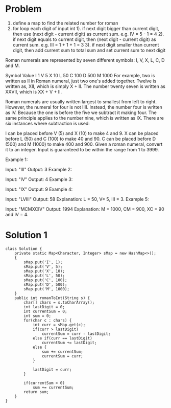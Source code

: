 # Problem
1. define a map to find the related number for roman
2. for loop each digit of input int
    1). if next digit bigger than current digit, then use (next digit - current digit) as current sum. e.g. IV = 5 - 1 = 4
    2). if next digit equals to current digit, then (next digit - current digit) as current sum. e.g. III = 1 + 1 + 1 = 3
    3). if next digit smaller than current digit, then add current sum to total sum and set current sum to next digit

Roman numerals are represented by seven different symbols: I, V, X, L, C, D and M.

Symbol       Value
I             1
V             5
X             10
L             50
C             100
D             500
M             1000
For example, two is written as II in Roman numeral, just two one's added together. Twelve is written as, XII, which is simply X + II. The number twenty seven is written as XXVII, which is XX + V + II.

Roman numerals are usually written largest to smallest from left to right. However, the numeral for four is not IIII. Instead, the number four is written as IV. Because the one is before the five we subtract it making four. The same principle applies to the number nine, which is written as IX. There are six instances where subtraction is used:

I can be placed before V (5) and X (10) to make 4 and 9. 
X can be placed before L (50) and C (100) to make 40 and 90. 
C can be placed before D (500) and M (1000) to make 400 and 900.
Given a roman numeral, convert it to an integer. Input is guaranteed to be within the range from 1 to 3999.

Example 1:

Input: "III"
Output: 3
Example 2:

Input: "IV"
Output: 4
Example 3:

Input: "IX"
Output: 9
Example 4:

Input: "LVIII"
Output: 58
Explanation: L = 50, V= 5, III = 3.
Example 5:

Input: "MCMXCIV"
Output: 1994
Explanation: M = 1000, CM = 900, XC = 90 and IV = 4.


# Solution 1

```
class Solution {
    private static Map<Character, Integer> sMap = new HashMap<>();
    {
        sMap.put('I', 1);
        sMap.put('V', 5);
        sMap.put('X', 10);
        sMap.put('L', 50);
        sMap.put('C', 100);
        sMap.put('D', 500);
        sMap.put('M', 1000);
    }
    public int romanToInt(String s) {
        char[] chars = s.toCharArray();
        int lastDigit = 0;
        int currentSum = 0;
        int sum = 0;
        for(char c : chars) {
            int curr = sMap.get(c);
            if(curr > lastDigit)
                currentSum = curr - lastDigit;
            else if(curr == lastDigit) 
                currentSum += lastDigit;
            else {
                sum += currentSum;
                currentSum = curr;
            }
            
            lastDigit = curr;
        }
        
        if(currentSum > 0)
            sum += currentSum;
        return sum;
    }
}
```
